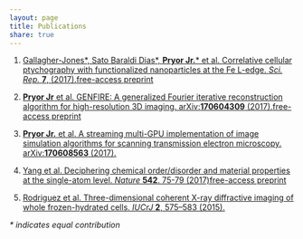```yaml
---
layout: page
title: Publications
share: true
---
```


1. [Gallagher-Jones\*, Sato Baraldi Dias\*, **Pryor Jr.**\* et al. Correlative cellular ptychography with functionalized nanoparticles at the Fe L-edge. *Sci. Rep.* **7**, (2017).](http://www.nature.com/articles/s41598-017-04784-5)[free-access preprint](https://arxiv.org/abs/1702.05680)

2. [**Pryor Jr** et al. GENFIRE: A generalized Fourier iterative reconstruction algorithm for high-resolution 3D imaging. arXiv:**170604309** (2017).](http://www.nature.com/articles/s41598-017-09847-1)[free-access preprint](https://arxiv.org/abs/1706.04309)

3. [**Pryor Jr.** et al. A streaming multi-GPU implementation of image simulation algorithms for scanning transmission electron microscopy. arXiv:**170608563** (2017).](https://arxiv.org/abs/1706.08563)

4. [Yang et al. Deciphering chemical order/disorder and material properties at the single-atom level. *Nature* **542**. 75-79 (2017)](http://www.nature.com/nature/journal/v542/n7639/abs/nature21042.html)[free-access preprint](https://arxiv.org/abs/1607.02051)

5. [Rodriguez et al. Three-dimensional coherent X-ray diffractive imaging of whole frozen-hydrated cells. *IUCrJ* **2**, 575–583 (2015).](https://www.ncbi.nlm.nih.gov/pmc/articles/PMC4547825/)

*\* indicates equal contribution*
